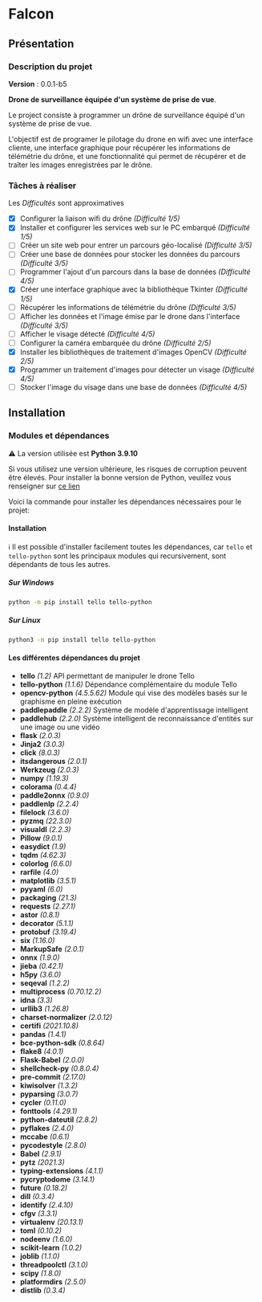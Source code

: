 # Falcon

## Présentation

### Description du projet

**Version** : 0.0.1-b5

**Drone de surveillance équipée d'un système de prise de vue**.

Le project consiste à programmer un drône de surveillance équipé d'un système de prise de vue.

L'objectif est de programer le pilotage du drone en wifi avec une interface cliente, une interface graphique pour récupérer les informations de télémétrie du drône, et une fonctionnalité qui permet de récupérer et de traîter les images enregistrées par le drône.

### Tâches à réaliser

Les *Difficultés* sont approximatives

- [x] Configurer la liaison wifi du drône *(Difficulté 1/5)*
- [x] Installer et configurer les services web sur le PC embarqué *(Difficulté 1/5)*
- [ ] Créer un site web pour entrer un parcours géo-localisé *(Difficulté 3/5)*
- [ ] Créer une base de données pour stocker les données du parcours *(Difficulté 3/5)*
- [ ] Programmer l'ajout d'un parcours dans la base de données *(Difficulté 4/5)*
- [x] Créer une interface graphique avec la bibliothèque Tkinter *(Difficulté 1/5)*
- [ ] Récupérer les informations de télémétrie du drône *(Difficulté 3/5)*
- [ ] Afficher les données et l'image émise par le drone dans l'interface *(Difficulté 3/5)*
- [ ] Afficher le visage détecté *(Difficulté 4/5)*
- [ ] Configurer la caméra embarquée du drône *(Difficulté 2/5)*
- [x] Installer les bibliothèques de traitement d'images OpenCV *(Difficulté 2/5)*
- [x] Programmer un traitement d'images pour détecter un visage *(Difficulté 4/5)*
- [ ] Stocker l'image du visage dans une base de données *(Difficulté 4/5)*

## Installation

### Modules et dépendances

:warning:  La version utilisée est **Python 3.9.10**

Si vous utilisez une version ultérieure, les risques de corruption peuvent être élevés. Pour installer la bonne version de Python, veuillez vous renseigner sur [ce lien](https://www.python.org/downloads/release/python-3910/)

Voici la commande pour installer les dépendances nécessaires pour le projet:

#### Installation

:information_source: Il est possible d'installer facilement toutes les dépendances, car `tello` et `tello-python` sont les principaux modules qui recursivement, sont dépendants de tous les autres.

##### Sur Windows

```bash
python -m pip install tello tello-python
```
##### Sur Linux

```bash
python3 -m pip install tello tello-python
```

#### Les différentes dépendances du projet

- **tello** *(1.2)* API permettant de manipuler le drone Tello
- **tello-python** *(1.1.6)* Dépendance complémentaire du module Tello
- **opencv-python** *(4.5.5.62)* Module qui vise des modèles basés sur le graphisme en pleine exécution
- **paddlepaddle** *(2.2.2)* Système de modèle d'apprentissage intelligent
- **paddlehub** *(2.2.0)* Système intelligent de reconnaissance d'entités sur une image ou une vidéo 
- **flask** *(2.0.3)*
- **Jinja2** *(3.0.3)*
- **click** *(8.0.3)*
- **itsdangerous** *(2.0.1)*
- **Werkzeug** *(2.0.3)*
- **numpy** *(1.19.3)*
- **colorama** *(0.4.4)*
- **paddle2onnx** *(0.9.0)*
- **paddlenlp** *(2.2.4)*
- **filelock** *(3.6.0)*
- **pyzmq** *(22.3.0)*
- **visualdl** *(2.2.3)*
- **Pillow** *(9.0.1)*
- **easydict** *(1.9)*
- **tqdm** *(4.62.3)*
- **colorlog** *(6.6.0)*
- **rarfile** *(4.0)*
- **matplotlib** *(3.5.1)*
- **pyyaml** *(6.0)*
- **packaging** *(21.3)*
- **requests** *(2.27.1)*
- **astor** *(0.8.1)*
- **decorator** *(5.1.1)*
- **protobuf** *(3.19.4)*
- **six** *(1.16.0)*
- **MarkupSafe** *(2.0.1)*
- **onnx** *(1.9.0)*
- **jieba** *(0.42.1)*
- **h5py** *(3.6.0)*
- **seqeval** *(1.2.2)*
- **multiprocess** *(0.70.12.2)*
- **idna** *(3.3)*
- **urllib3** *(1.26.8)*
- **charset-normalizer** *(2.0.12)*
- **certifi** *(2021.10.8)*
- **pandas** *(1.4.1)*
- **bce-python-sdk** *(0.8.64)*
- **flake8** *(4.0.1)*
- **Flask-Babel** *(2.0.0)*
- **shellcheck-py** *(0.8.0.4)*
- **pre-commit** *(2.17.0)*
- **kiwisolver** *(1.3.2)*
- **pyparsing** *(3.0.7)*
- **cycler** *(0.11.0)*
- **fonttools** *(4.29.1)*
- **python-dateutil** *(2.8.2)*
- **pyflakes** *(2.4.0)*
- **mccabe** *(0.6.1)*
- **pycodestyle** *(2.8.0)*
- **Babel** *(2.9.1)*
- **pytz** *(2021.3)*
- **typing-extensions** *(4.1.1)*
- **pycryptodome** *(3.14.1)*
- **future** *(0.18.2)*
- **dill** *(0.3.4)*
- **identify** *(2.4.10)*
- **cfgv** *(3.3.1)*
- **virtualenv** *(20.13.1)*
- **toml** *(0.10.2)*
- **nodeenv** *(1.6.0)*
- **scikit-learn** *(1.0.2)*
- **joblib** *(1.1.0)*
- **threadpoolctl** *(3.1.0)*
- **scipy** *(1.8.0)*
- **platformdirs** *(2.5.0)*
- **distlib** *(0.3.4)*